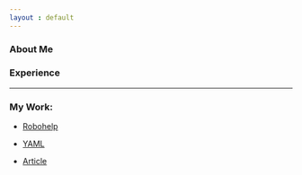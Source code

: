 ```yaml
---
layout : default
---
```


### About Me

### Experience

***

###  My Work:
  
   - [Robohelp](./samples/robohelp.md)
        
   - [YAML](./samples/write-yaml.md)

   - [Article](./samples/respectful_code_reviews.md)
